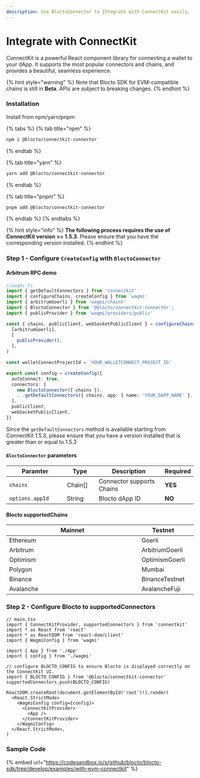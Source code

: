 ```yaml
---
description: Use BloctoConnector to Integrate with ConnectKit easily.
---
```


# Integrate with ConnectKit

ConnectKit is a powerful React component library for connecting a wallet to your dApp. It supports the most popular connectors and chains, and provides a beautiful, seamless experience.

{% hint style="warning" %}
Note that Blocto SDK for EVM-compatible chains is still in **Beta**. APIs are subject to breaking changes.
{% endhint %}

### Installation

Install from npm/yarn/pnpm

{% tabs %}
{% tab title="npm" %}
```bash
npm i @blocto/connectkit-connector
```
{% endtab %}

{% tab title="yarn" %}
```bash
yarn add @blocto/connectkit-connector
```
{% endtab %}

{% tab title="pnpm" %}
```bash
pnpm add @blocto/connectkit-connector
```
{% endtab %}
{% endtabs %}

{% hint style="info" %}
**The following process requires the use of ConnectKit version >= 1.5.3**. Please ensure that you have the corresponding version installed.
{% endhint %}

### Step 1 - Configure `CreateConfig` with `BloctoConnector`

#### Arbitrum RPC demo

```typescript
//wagmi.ts
import { getDefaultConnectors } from 'connectkit'
import { configureChains, createConfig } from 'wagmi'
import { arbitrumGoerli } from 'wagmi/chains'
import { BloctoConnector } from '@blocto/connectkit-connector';
import { publicProvider } from 'wagmi/providers/public'

const { chains, publicClient, webSocketPublicClient } = configureChains(
  [arbitrumGoerli],
  [
    publicProvider(),
  ],
)

const walletConnectProjectId = 'YOUR_WALLETCONNECT_PROJECT_ID'

export const config = createConfig({
  autoConnect: true,
  connectors: [
    new BloctoConnector({ chains }),
    ...getDefaultConnectors({ chains, app: { name: 'YOUR_DAPP_NAME' }, walletConnectProjectId }),
  ],
  publicClient,
  webSocketPublicClient,
})
```

Since the `getDefaultConnectors` method is available starting from ConnectKit 1.5.3, please ensure that you have a version installed that is greater than or equal to 1.5.3

#### `BloctoConnector` parameters

<table><thead><tr><th width="211">Paramter</th><th width="100">Type</th><th width="318">Description</th><th>Required</th></tr></thead><tbody><tr><td><code>chains</code></td><td>Chain[]</td><td>Connector supports Chains</td><td><strong>YES</strong></td></tr><tr><td><code>options.appId</code></td><td>String</td><td>Blocto dApp ID</td><td><strong>NO</strong></td></tr></tbody></table>

#### Blocto supportedChains

<table><thead><tr><th width="373">Mainnet</th><th>Testnet</th><th data-hidden></th></tr></thead><tbody><tr><td>Ethereum</td><td>Goerli</td><td></td></tr><tr><td>Arbitrum</td><td>ArbitrumGoerli</td><td></td></tr><tr><td>Optimism</td><td>OptimismGoerli</td><td></td></tr><tr><td>Polygon</td><td>Mumbai</td><td></td></tr><tr><td>Binance</td><td>BinanceTestnet</td><td></td></tr><tr><td>Avalanche</td><td>AvalancheFuji</td><td></td></tr></tbody></table>

### Step 2 - Configure Blocto to supportedConnectors

```tsx
// main.tsx
import { ConnectKitProvider, supportedConnectors } from 'connectkit'
import * as React from 'react'
import * as ReactDOM from 'react-dom/client'
import { WagmiConfig } from 'wagmi'

import { App } from './App'
import { config } from './wagmi'

// configure BLOCTO_CONFIG to ensure Blocto is displayed correctly on the ConnectKit UI.
import { BLOCTO_CONFIG } from '@blocto/connectkit-connector'
supportedConnectors.push(BLOCTO_CONFIG)

ReactDOM.createRoot(document.getElementById('root')!).render(
  <React.StrictMode>
    <WagmiConfig config={config}>
      <ConnectKitProvider>
        <App />
      </ConnectKitProvider>
    </WagmiConfig>
  </React.StrictMode>,
)
```

### Sample Code

{% embed url="https://codesandbox.io/s/github/blocto/blocto-sdk/tree/develop/examples/with-evm-connectkit" %}
